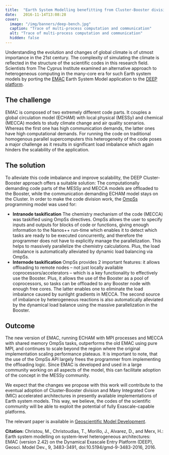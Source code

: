 ```yaml
---
title:  "Earth System Modelling benefitting from Cluster-Booster division"
date:   2016-11-14T13:08:28
cover:
  image: "/img/banners/deep-bench.jpg" 
  caption: "Trace of multi-process computation and communication"
  alt: "Trace of multi-process computation and communication"
  hidden: false
---
```


Understanding the evolution and changes of global climate is of utmost importance in the 21st century. The complexity of simulating the climate is reflected in the structure of the scientific codes in this research field. Scientists from The Cyprus Institute examined an alternative approach to heterogeneous computing in the many-core era for such Earth system models by porting the [EMAC](http://www.messy-interface.org/) Earth System Model application to the [DEEP platform](http://www.deep-er.eu/). 

## The challenge
EMAC is composed of two extremely different code parts. It couples a global circulation model (ECHAM) with local physical (MESSy) and chemical (MECCA) models to study climate change and air quality scenarios. Whereas the first one has high communication demands, the latter ones have high computational demands. For running the code on traditional homogenous parallel supercomputers this heterogeneity of the code poses a major challenge as it results in significant load imbalance which again hinders the scalability of the application.

## The solution
To alleviate this code imbalance and improve scalability, the DEEP Cluster-Booster approach offers a suitable solution: The computationally demanding code parts of the MESSy and MECCA models are offloaded to the Booster, while the communication demanding ECHAM model stays on the Cluster. In order to make the code division work, the [OmpSs](https://pm.bsc.es/ompss) programming model was used for:
 
* **Intranode taskification** The chemistry mechanism of the code (MECCA) was taskified using OmpSs directives. OmpSs allows the user to specify inputs and outputs for blocks of code or functions, giving enough information to the Nanos++ run-time which enables it to detect which  tasks  are  ready  to  be executed  concurrently,  and  therefore  the  programmer  does not have to explicitly manage the parallelization.
This helps to massively parallelize the chemistry calculations. Plus, the load imbalance is automatically alleviated by dynamic load balancing via OmpSs.
* **Internode taskification** OmpSs provides 2 important features: it allows offloading to remote  nodes – not  just locally  available  coprocessors/accelerators – which  is  a  key functionality to effectively use the Booster. Plus, it allows the use of the Booster as a pool of coprocessors, so tasks can be offloaded to any Booster node with enough free cores. The latter enables one to eliminate the load imbalance caused by sunlight gradients in MECCA. The second source of imbalance by heterogeneous reactions is also automatically alleviated by the dynamical load balance using the massive parallelization in the Booster.

## Outcome
The new version of EMAC, running ECHAM with MPI processes and MECCA with shared memory OmpSs tasks, outperforms the old EMAC using pure MPI, and continues to scale beyond the region where the original implementation scaling performance plateaus. It is important to note, that the use of the OmpSs API largely frees the programmer from implementing the offloading logic. Since EMAC is developed and used in a large community working on all aspects of the model, this can facilitate adoption of the concept in the MESSy community.  

We expect that the changes we propose with this work will contribute to the eventual adoption of Cluster-Booster division and Many Integrated Core (MIC) accelerated architectures in presently available implementations of Earth system models. This way, we believe, the codes of the scientific community will be able to exploit the potential of fully Exascale-capable platforms.

The relevant paper is available in [Geoscientific Model Development](http://www.geosci-model-dev.net/9/3483/2016/).

**Citation:** Christou, M., Christoudias, T., Morillo, J., Alvarez, D., and Merx, H.: Earth system modelling on system-level heterogeneous architectures: EMAC (version 2.42) on the Dynamical Exascale Entry Platform (DEEP), Geosci. Model Dev., 9, 3483-3491, doi:10.5194/gmd-9-3483-2016, 2016.
